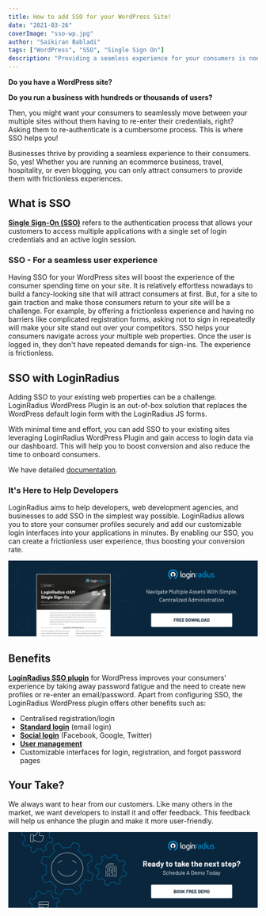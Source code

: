 ```yaml
---
title: How to add SSO for your WordPress Site!
date: "2021-03-26"
coverImage: "sso-wp.jpg"
author: "Saikiran Babladi"
tags: ["WordPress", "SSO", "Single Sign On"]
description: "Providing a seamless experience for your consumers is non-negotiable, especially when running multiple WordPress sites. Single Sign-On provides that experience to your users. Here's how to provide a frictionless experience to your users."
---
```


**Do you have a WordPress site?**

**Do you run a business with hundreds or thousands of users?**

Then, you might want your consumers to seamlessly move between your multiple sites without them having to re-enter their credentials, right? 
Asking them to re-authenticate is a cumbersome process. This is where SSO helps you!

Businesses thrive by providing a seamless experience to their consumers. So, yes! Whether you are running an ecommerce business, travel, hospitality, or even blogging, you can only attract consumers to provide them with frictionless experiences. 


## What is SSO
<a href="https://www.loginradius.com/single-sign-on/"><b>Single Sign-On (SSO)</b></a> refers to the authentication process that allows your customers to access multiple applications with a single set of login credentials and an active login session.
### SSO - For a seamless user experience
Having SSO for your WordPress sites will boost the experience of the consumer spending time on your site. It is relatively effortless nowadays to build a fancy-looking site that will attract consumers at first. 
But, for a site to gain traction and make those consumers return to your site will be a challenge. 
For example, by offering a frictionless experience and having no barriers like complicated registration forms, asking not to sign in repeatedly will make your site stand out over your competitors. 
SSO helps your consumers navigate across your multiple web properties. Once the user is logged in, they don't have repeated demands for sign-ins. The experience is frictionless.
## SSO with LoginRadius
Adding SSO to your existing web properties can be a challenge. LoginRadius WordPress Plugin is an out-of-box solution that replaces the WordPress default login form with the LoginRadius JS forms.
 
With minimal time and effort, you can add SSO to your existing sites leveraging LoginRadius WordPress Plugin and gain access to login data via our dashboard. This will help you to boost conversion and also reduce the time to onboard consumers. 
 
We have detailed [documentation](https://www.loginradius.com/developers/).
 
### It's Here to Help Developers
LoginRadius aims to help developers, web development agencies, and businesses to add SSO in the simplest way possible. 
LoginRadius allows you to store your consumer profiles securely and add our customizable login interfaces into your applications in minutes. By enabling our SSO, you can create a frictionless user experience, thus boosting your conversion rate.

[![DS-SSO](DS-SSO.png)](https://www.loginradius.com/resource/loginradius-single-sign-on/)
 
## Benefits

<a href="https://laura-nutt088.medium.com/loginradius-launches-wordpress-authentication-sso-plugin-to-streamline-login-experiences-fa5b00b4fbf2" rel="nofollow"><b>LoginRadius SSO plugin</b></a> for WordPress improves your consumers' experience by taking away password fatigue and the need to create new profiles or re-enter an email/password. Apart from configuring SSO, the LoginRadius WordPress plugin offers other benefits such as:
 
- Centralised registration/login
- <a href="https://www.loginradius.com/standard-login/"><b>Standard login</b></a> (email login)
- <a href="https://www.loginradius.com/social-login/"><b>Social login</b></a> (Facebook, Google, Twitter)
- <a href="https://www.loginradius.com/user-management/"><b>User management</b></a>
- Customizable interfaces for login, registration, and forgot password pages
 
## Your Take?
We always want to hear from our customers. Like many others in the market, we want developers to install it and offer feedback. This feedback will help us enhance the plugin and make it more user-friendly.

[![book-a-demo-Consultation](../../assets/book-a-demo-loginradius.png)](https://www.loginradius.com/contact-us?utm_source=blog&utm_medium=web&utm_campaign=sso-for-wordpress-site)

